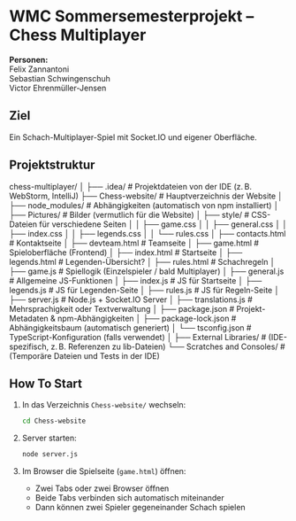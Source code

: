 # WMC Sommersemesterprojekt – Chess Multiplayer

**Personen:**  
Felix Zannantoni  
Sebastian Schwingenschuh  
Victor Ehrenmüller-Jensen

## Ziel
Ein Schach-Multiplayer-Spiel mit Socket.IO und eigener Oberfläche.

## Projektstruktur

chess-multiplayer/
│
├── .idea/                      # Projektdateien von der IDE (z. B. WebStorm, IntelliJ)
├── Chess-website/              # Hauptverzeichnis der Website
│   ├── node\_modules/           # Abhängigkeiten (automatisch von npm installiert)
│   ├── Pictures/               # Bilder (vermutlich für die Website)
│   ├── style/                  # CSS-Dateien für verschiedene Seiten
│   │   ├── game.css
│   │   ├── general.css
│   │   ├── index.css
│   │   ├── legends.css
│   │   └── rules.css
│   ├── contacts.html           # Kontaktseite
│   ├── devteam.html            # Teamseite
│   ├── game.html               # Spieloberfläche (Frontend)
│   ├── index.html              # Startseite
│   ├── legends.html            # Legenden-Übersicht?
│   ├── rules.html              # Schachregeln
│   ├── game.js                 # Spiellogik (Einzelspieler / bald Multiplayer)
│   ├── general.js              # Allgemeine JS-Funktionen
│   ├── index.js                # JS für Startseite
│   ├── legends.js              # JS für Legenden-Seite
│   ├── rules.js                # JS für Regeln-Seite
│   ├── server.js               # Node.js + Socket.IO Server
│   ├── translations.js         # Mehrsprachigkeit oder Textverwaltung
│   ├── package.json            # Projekt-Metadaten & npm-Abhängigkeiten
│   ├── package-lock.json       # Abhängigkeitsbaum (automatisch generiert)
│   └── tsconfig.json           # TypeScript-Konfiguration (falls verwendet)
│
├── External Libraries/         # (IDE-spezifisch, z. B. Referenzen zu lib-Dateien)
└── Scratches and Consoles/     # (Temporäre Dateien und Tests in der IDE)


## How To Start

1. In das Verzeichnis `Chess-website/` wechseln:
   ```bash
   cd Chess-website
   
2. Server starten:

   ```bash
   node server.js
   ```

3. Im Browser die Spielseite (`game.html`) öffnen:

   * Zwei Tabs oder zwei Browser öffnen
   * Beide Tabs verbinden sich automatisch miteinander
   * Dann können zwei Spieler gegeneinander Schach spielen

